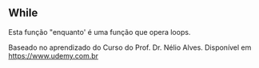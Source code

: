 ## While

Esta função "enquanto' é uma função que opera loops.

Baseado no aprendizado do Curso do Prof. Dr. Nélio Alves. Disponível em https://www.udemy.com.br
